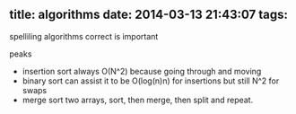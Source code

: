 title: algorithms
date: 2014-03-13 21:43:07
tags:
---

spelliling algorithms correct is important

peaks

- insertion sort always O(N^2) because going through and moving
- binary sort can assist it to be O(log(n)n) for insertions but still N^2 for swaps
- merge sort two arrays, sort, then merge, then split and repeat.
